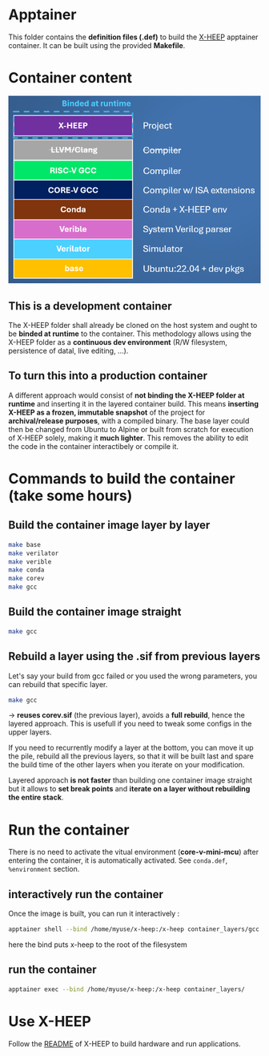 # Apptainer
This folder contains the **definition files (.def)** to build the [X-HEEP](https://github.com/esl-epfl/x-heep) apptainer container. 
It can be built using the provided **Makefile**. 

# Container content

![alt text](<layered_x-heep_container.PNG>)

## This is a development container
The X-HEEP folder shall already be cloned on the host system and ought to be **binded at runtime** to the container. This methodology allows using the X-HEEP folder as a **continuous dev environment** (R/W filesystem, persistence of datal, live editing, ...). 

## To turn this into a production container
A different approach would consist of **not binding the X-HEEP folder at runtime** and inserting it in the layered container build. This means **inserting X-HEEP as a frozen, immutable snapshot** of the project for **archival/release purposes**, with a compiled binary. 
The base layer could then be changed from Ubuntu to Alpine or built from scratch for execution of X-HEEP solely, making it **much lighter**. 
This removes the ability to edit the code in the container interactibely or compile it. 

# Commands to build the container (take some hours)


## Build the container image layer by layer
```bash
make base
make verilator
make verible
make conda
make corev
make gcc
```

## Build the container image straight

```bash
make gcc
```

## Rebuild a layer using the .sif from previous layers
Let's say your build from gcc failed or you used the wrong parameters, you can rebuild that specific layer. 

```bash
make gcc
```
-> **reuses corev.sif** (the previous layer), avoids a **full rebuild**, hence the layered approach. This is usefull if you need to tweak some configs in the upper layers. 

If you need to recurrently modify a layer at the bottom, you can move it up the pile, rebuild all the previous layers, so that it will be built last and spare the build time of the other layers when you iterate on your modification. 

Layered approach **is not faster** than building one container image straight but it allows to **set break points** and **iterate on a layer without rebuilding the entire stack**. 


# Run the container 

There is no need to activate the vitual environment (**core-v-mini-mcu**) after entering the container, it is automatically activated. See `conda.def`, `%environment` section. 

## interactively run the container
Once the image is built, you can run it interactively :
```bash
apptainer shell --bind /home/myuse/x-heep:/x-heep container_layers/gcc.sif
```
here the bind puts x-heep to the root of the filesystem

## run the container
```bash
apptainer exec --bind /home/myuse/x-heep:/x-heep container_layers/
```

# Use X-HEEP
Follow the [README](https://github.com/esl-epfl/x-heep) of X-HEEP to build hardware and run applications.



